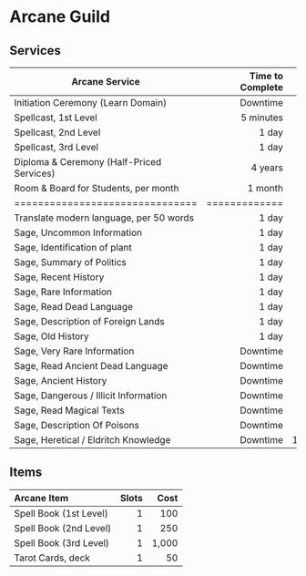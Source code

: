 # Arcane Guild

## Services

| Arcane Service                            | Time to Complete |   Cost |
| ----------------------------------------- | ---------------: | -----: |
| Initiation Ceremony (Learn Domain)        |         Downtime |    500 |
| Spellcast, 1st Level                      |        5 minutes |    200 |
| Spellcast, 2nd Level                      |            1 day |    500 |
| Spellcast, 3rd Level                      |            1 day |   2000 |
| Diploma & Ceremony (Half-Priced Services) |          4 years |    500 |
| Room & Board for Students, per month      |          1 month |     50 |
| ===============================           |    ============= |   ==== |
| Translate modern language, per 50 words   |            1 day |     10 |
| Sage, Uncommon Information                |            1 day |     25 |
| Sage, Identification of plant             |            1 day |     25 |
| Sage, Summary of Politics                 |            1 day |     25 |
| Sage, Recent History                      |            1 day |     25 |
| Sage, Rare Information                    |            1 day |     50 |
| Sage, Read Dead Language                  |            1 day |     50 |
| Sage, Description of Foreign Lands        |            1 day |     50 |
| Sage, Old History                         |            1 day |     50 |
| Sage, Very Rare Information               |         Downtime |    250 |
| Sage, Read Ancient Dead Language          |         Downtime |    250 |
| Sage, Ancient History                     |         Downtime |    250 |
| Sage, Dangerous / Illicit Information     |         Downtime |   500+ |
| Sage, Read Magical Texts                  |         Downtime |   500+ |
| Sage, Description Of Poisons              |         Downtime |   500+ |
| Sage, Heretical / Eldritch Knowledge      |         Downtime | 1,000+ |

## Items

| **Arcane Item**        | Slots |  Cost |
| :--------------------- | ----: | ----: |
| Spell Book (1st Level) |     1 |   100 |
| Spell Book (2nd Level) |     1 |   250 |
| Spell Book (3rd Level) |     1 | 1,000 |
| Tarot Cards, deck      |     1 |    50 |
